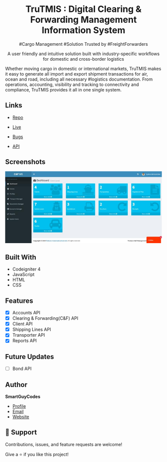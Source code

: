 <h1 align="center">TruTMIS : Digital Clearing & Forwarding Management Information System</h1>

<p align="center">
	#Cargo Management #Solution Trusted by #FreightForwarders
</p>

<p align="center">
	A user friendly and intuitive solution built with industry-specific workflows for domestic and cross-border logistics
</p>

<p class="center">
	Whether moving cargo in domestic or international markets, TruTMIS makes it easy to generate all import and export shipment transactions for air, ocean and road, including all necessary #logistics documentation. From operations, accounting, visibility and tracking to connectivity and compliance, TruTMIS provides it all in one single system.
</p>

## Links

- [Repo](https://github.com/SmartGuyCodes/tru_tims "TruTMIS Repo")

- [Live](<https://tmis.trucomm.co.ke> "Live View")

- [Bugs](https://github.com/SmartGuyCodes/tru_tims/issues "Issues Page")

- [API](<API Link> "API")

## Screenshots

![Home Page](/screenshots/1.jpeg "Home Page")

## Built With

- Codeigniter 4
- JavaScript
- HTML
- CSS

## Features

- [x] Accounts API
- [x] Clearing & Forwarding(C&F) API
- [x] Client API
- [x] Shipping Lines API
- [x] Transporter API
- [x] Reports API

## Future Updates

- [ ] Bond API

## Author

**SmartGuyCodes**

- [Profile](https://github.com/SmartGuyCodes "SmartGuyCodes")
- [Email](mailto:smartguycodes@gmail.com?subject=Hi "Hi!")
- [Website](https://trucomm.co.ke "Welcome")

## 🤝 Support

Contributions, issues, and feature requests are welcome!

Give a ⭐️ if you like this project!